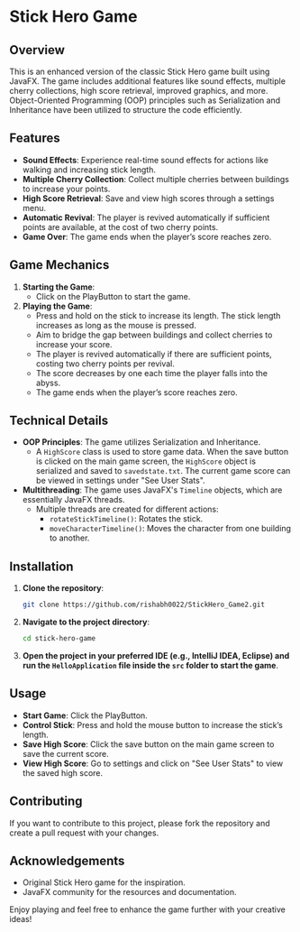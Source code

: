# Stick Hero Game

## Overview
This is an enhanced version of the classic Stick Hero game built using JavaFX. The game includes additional features like sound effects, multiple cherry collections, high score retrieval, improved graphics, and more. Object-Oriented Programming (OOP) principles such as Serialization and Inheritance have been utilized to structure the code efficiently.

## Features
- **Sound Effects**: Experience real-time sound effects for actions like walking and increasing stick length.
- **Multiple Cherry Collection**: Collect multiple cherries between buildings to increase your points.
- **High Score Retrieval**: Save and view high scores through a settings menu.
- **Automatic Revival**: The player is revived automatically if sufficient points are available, at the cost of two cherry points.
- **Game Over**: The game ends when the player’s score reaches zero.

## Game Mechanics
1. **Starting the Game**:
    - Click on the PlayButton to start the game.
2. **Playing the Game**:
    - Press and hold on the stick to increase its length. The stick length increases as long as the mouse is pressed.
    - Aim to bridge the gap between buildings and collect cherries to increase your score.
    - The player is revived automatically if there are sufficient points, costing two cherry points per revival.
    - The score decreases by one each time the player falls into the abyss.
    - The game ends when the player’s score reaches zero.

## Technical Details
- **OOP Principles**: The game utilizes Serialization and Inheritance.
    - A `HighScore` class is used to store game data. When the save button is clicked on the main game screen, the `HighScore` object is serialized and saved to `savedstate.txt`. The current game score can be viewed in settings under "See User Stats".
- **Multithreading**: The game uses JavaFX's `Timeline` objects, which are essentially JavaFX threads.
    - Multiple threads are created for different actions:
        - `rotateStickTimeline()`: Rotates the stick.
        - `moveCharacterTimeline()`: Moves the character from one building to another.

## Installation
1. **Clone the repository**:
    ```sh
    git clone https://github.com/rishabh0022/StickHero_Game2.git
    ```
2. **Navigate to the project directory**:
    ```sh
    cd stick-hero-game
    ```
3. **Open the project in your preferred IDE (e.g., IntelliJ IDEA, Eclipse) and run the `HelloApplication` file inside the `src` folder to start the game**.

## Usage
- **Start Game**: Click the PlayButton.
- **Control Stick**: Press and hold the mouse button to increase the stick’s length.
- **Save High Score**: Click the save button on the main game screen to save the current score.
- **View High Score**: Go to settings and click on "See User Stats" to view the saved high score.

## Contributing
If you want to contribute to this project, please fork the repository and create a pull request with your changes.

## Acknowledgements
- Original Stick Hero game for the inspiration.
- JavaFX community for the resources and documentation.

Enjoy playing and feel free to enhance the game further with your creative ideas!

